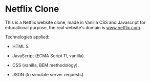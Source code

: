 # Netflix Clone
This is a Netflix website clone, made in Vanilla CSS and Javascript for educational purpose, the real website's domain is www.netflix.com.

Technologies applied:

- HTML 5.

- JavaScript (ECMA Script 11, vanilla).
- CSS (vanilla, BEM methodology).

- JSON (to simulate server requests).